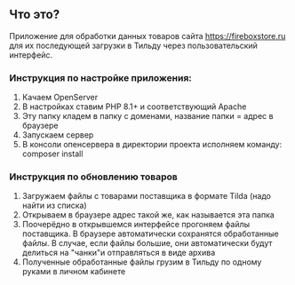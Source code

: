 ## Что это?
Приложение для обработки данных товаров сайта https://fireboxstore.ru для их последующей загрузки в Тильду через пользовательский интерфейс.

### Инструкция по настройке приложения:
1. Качаем OpenServer
2. В настройках ставим PHP 8.1+ и соответствующий Apache
3. Эту папку кладем в папку с доменами, название папки = адрес в браузере 
4. Запускаем сервер
5. В консоли опенсервера в директории проекта исполняем команду: composer install

### Инструкция по обновлению товаров
1. Загружаем файлы с товарами поставщика в формате Tilda (надо найти из списка)
2. Открываем в браузере адрес такой же, как называется эта папка 
3. Поочерёдно в открывшемся интерфейсе прогоняем файлы поставщика. В браузере автоматически сохранятся обработанные файлы. В случае, если файлы большие, они автоматически будут делиться на "чанки"и отправляться в виде архива
4. Полученные обработанные файлы грузим в Тильду по одному руками в личном кабинете

